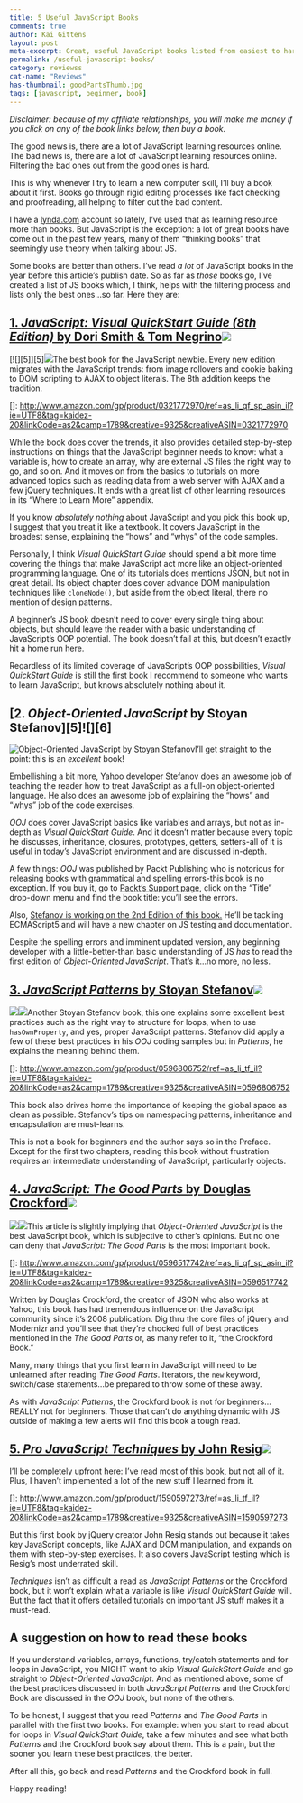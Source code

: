 ```yaml
---
title: 5 Useful JavaScript Books
comments: true
author: Kai Gittens
layout: post
meta-excerpt: Great, useful JavaScript books listed from easiest to hardest. Authors include John Resig, Douglas Crockford and Stoyan Stefanov.
permalink: /useful-javascript-books/
category: reviewss
cat-name: "Reviews"
has-thumbnail: goodPartsThumb.jpg
tags: [javascript, beginner, book]
---
```


*Disclaimer: because of my affiliate relationships, you will make me money if you click on any of the book links below, then buy a book.*

The good news is, there are a lot of JavaScript learning resources online. The bad news is, there are a lot of JavaScript learning resources online. Filtering the bad ones out from the good ones is hard.

This is why whenever I try to learn a new computer skill, I’ll buy a book about it first. Books go through rigid editing processes like fact checking and proofreading, all helping to filter out the bad content.

I have a [lynda.com][1] account so lately, I’ve used that as learning resource more than books. But JavaScript is the exception: a lot of great books have come out in the past few years, many of them “thinking books” that seemingly use theory when talking about JS.

 [1]: http://www.lynda.com/home/otl.aspx?utm_medium=affiliate&utm_source=ldc_affiliate&utm_content=329&utm_campaign=CD2146&bid=329&aid=CD2146&opt=

Some books are better than others. I’ve read *a lot* of JavaScript books in the year before this article’s publish date. So as far as *those* books go, I’ve created a list of JS books which, I think, helps with the filtering process and lists only the best ones…so far. Here they are:

## [1. *JavaScript: Visual QuickStart Guide (8th Edition)* by Dori Smith & Tom Negrino][2]![][3]

 [2]: http://www.amazon.com/gp/product/0321772970/ref=as_li_qf_sp_asin_tl?ie=UTF8&tag=kaidez-20&linkCode=as2&camp=1789&creative=9325&creativeASIN=0321772970
 [3]: http://www.assoc-amazon.com/e/ir?t=kaidez-20&l=as2&o=1&a=0321772970

[![][5]][5]![][3]The best book for the JavaScript newbie. Every new edition migrates with the JavaScript trends: from image rollovers and cookie baking to DOM scripting to AJAX to object literals. The 8th addition keeps the tradition.

 []: http://www.amazon.com/gp/product/0321772970/ref=as_li_qf_sp_asin_il?ie=UTF8&tag=kaidez-20&linkCode=as2&camp=1789&creative=9325&creativeASIN=0321772970

While the book does cover the trends, it also provides detailed step-by-step instructions on things that the JavaScript beginner needs to know: what a variable is, how to create an array, why are external JS files the right way to go, and so on. And it moves on from the basics to tutorials on more advanced topics such as reading data from a web server with AJAX and a few jQuery techniques. It ends with a great list of other learning resources in its “Where to Learn More” appendix.

If you know *absolutely nothing* about JavaScript and you pick this book up, I suggest that you treat it like a textbook. It covers JavaScript in the broadest sense, explaining the “hows” and “whys” of the code samples.

Personally, I think *Visual QuickStart Guide* should spend a bit more time covering the things that make JavaScript act more like an object-oriented programming language. One of its tutorials does mentions JSON, but not in great detail. Its object chapter does cover advance DOM manipulation techniques like `cloneNode()`, but aside from the object literal, there no mention of design patterns.

A beginner’s JS book doesn’t need to cover every single thing about objects, but should leave the reader with a basic understanding of JavaScript’s OOP potential. The book doesn’t fail at this, but doesn’t exactly hit a home run here.

Regardless of its limited coverage of JavaScript’s OOP possibilities, *Visual QuickStart Guide* is still the first book I recommend to someone who wants to learn JavaScript, but knows absolutely nothing about it.

## [2. *Object-Oriented JavaScript* by Stoyan Stefanov][5]![][6]

<img src="http://ecx.images-amazon.com/images/I/41BIxA3nsNL._BO2,204,203,200_PIsitb-sticker-arrow-click,TopRight,35,-76_AA300_SH20_OU01_.jpg" alt="Object-Oriented JavaScript by Stoyan Stefanov" class="post-pic ">I’ll get straight to the point: this is an *excellent* book!

Embellishing a bit more, Yahoo developer Stefanov does an awesome job of teaching the reader how to treat JavaScript as a full-on object-oriented language. He also does an awesome job of explaining the “hows” and “whys” job of the code exercises. 

*OOJ* does cover JavaScript basics like variables and arrays, but not as in-depth as *Visual QuickStart Guide*. And it doesn’t matter because every topic he discusses, inheritance, closures, prototypes, getters, setters-all of it is useful in today’s JavaScript environment and are discussed in-depth.

A few things: *OOJ* was published by Packt Publishing who is notorious for releasing books with grammatical and spelling errors-this book is no exception. If you buy it, go to [Packt’s Support page][8], click on the “Title” drop-down menu and find the book title: you’ll see the errors.

 [8]: http://www.packtpub.com/support

Also, [Stefanov is working on the 2nd Edition of this book.][9] He’ll be tackling ECMAScript5 and will have a new chapter on JS testing and documentation.

 [9]: http://www.phpied.com/publishing-5-books-this-year/

Despite the spelling errors and imminent updated version, any beginning developer with a little-better-than basic understanding of JS *has* to read the first edition of *Object-Oriented JavaScript*. That’s it…no more, no less.

## [3. *JavaScript Patterns* by Stoyan Stefanov][10]![][11]

 [10]: http://www.amazon.com/gp/product/0596806752/ref=as_li_tf_tl?ie=UTF8&tag=kaidez-20&linkCode=as2&camp=1789&creative=9325&creativeASIN=0596806752
 [11]: http://www.assoc-amazon.com/e/ir?t=kaidez-20&l=as2&o=1&a=0596806752

[![][13]][13]![][11]Another Stoyan Stefanov book, this one explains some excellent best practices such as the right way to structure for loops, when to use `hasOwnProperty`, and yes, proper JavaScript patterns. Stefanov did apply a few of these best practices in his *OOJ* coding samples but in *Patterns*, he explains the meaning behind them.

 []: http://www.amazon.com/gp/product/0596806752/ref=as_li_tf_il?ie=UTF8&tag=kaidez-20&linkCode=as2&camp=1789&creative=9325&creativeASIN=0596806752

This book also drives home the importance of keeping the global space as clean as possible. Stefanov’s tips on namespacing patterns, inheritance and encapsulation are must-learns.

This is not a book for beginners and the author says so in the Preface. Except for the first two chapters, reading this book without frustration requires an intermediate understanding of JavaScript, particularly objects.

## [4. *JavaScript: The Good Parts* by Douglas Crockford][13]![][14]

 [13]: http://www.amazon.com/gp/product/0596517742/ref=as_li_tf_tl?ie=UTF8&tag=kaidez-20&linkCode=as2&camp=1789&creative=9325&creativeASIN=0596517742
 [14]: http://www.assoc-amazon.com/e/ir?t=kaidez-20&l=as2&o=1&a=0596517742

[![][16]][16]![][14]This article is slightly implying that *Object-Oriented JavaScript* is the best JavaScript book, which is subjective to other’s opinions. But no one can deny that *JavaScript: The Good Parts* is the most important book.

 []: http://www.amazon.com/gp/product/0596517742/ref=as_li_qf_sp_asin_il?ie=UTF8&tag=kaidez-20&linkCode=as2&camp=1789&creative=9325&creativeASIN=0596517742

Written by Douglas Crockford, the creator of JSON who also works at Yahoo, this book has had tremendous influence on the JavaScript community since it’s 2008 publication. Dig thru the core files of jQuery and Modernizr and you’ll see that they’re chocked full of best practices mentioned in the *The Good Parts* or, as many refer to it, “the Crockford Book.” 

Many, many things that you first learn in JavaScript will need to be unlearned after reading *The Good Parts*. Iterators, the `new` keyword, switch/case statements…be prepared to throw some of these away.

As with *JavaScript Patterns*, the Crockford book is not for beginners…REALLY not for beginners. Those that can’t do anything dynamic with JS outside of making a few alerts will find this book a tough read.

## [5. *Pro JavaScript Techniques* by John Resig][16]![][17]

 [16]: http://www.amazon.com/gp/product/1590597273/ref=as_li_tf_tl?ie=UTF8&tag=kaidez-20&linkCode=as2&camp=1789&creative=9325&creativeASIN=1590597273
 [17]: http://www.assoc-amazon.com/e/ir?t=kaidez-20&l=as2&o=1&a=1590597273

I’ll be completely upfront here: I’ve read most of this book, but not all of it. Plus, I haven’t implemented a lot of the new stuff I learned from it.

 []: http://www.amazon.com/gp/product/1590597273/ref=as_li_tf_il?ie=UTF8&tag=kaidez-20&linkCode=as2&camp=1789&creative=9325&creativeASIN=1590597273

But this first book by jQuery creator John Resig stands out because it takes key JavaScript concepts, like AJAX and DOM manipulation, and expands on them with step-by-step exercises. It also covers JavaScript testing which is Resig’s most underrated skill.

*Techniques* isn’t as difficult a read as *JavaScript Patterns* or the Crockford book, but it won’t explain what a variable is like *Visual QuickStart Guide* will. But the fact that it offers detailed tutorials on important JS stuff makes it a must-read.

## A suggestion on how to read these books

If you understand variables, arrays, functions, try/catch statements and for loops in JavaScript, you MIGHT want to skip *Visual QuickStart Guide* and go straight to *Object-Oriented JavaScript*. And as mentioned above, some of the best practices discussed in both *JavaScript Patterns* and the Crockford Book are discussed in the *OOJ* book, but none of the others.

To be honest, I suggest that you read *Patterns* and *The Good Parts* in parallel with the first two books. For example: when you start to read about for loops in *Visual QuickStart Guide*, take a few minutes and see what both *Patterns* and the Crockford book say about them. This is a pain, but the sooner you learn these best practices, the better.

After all this, go back and read *Patterns* and the Crockford book in full.

Happy reading!